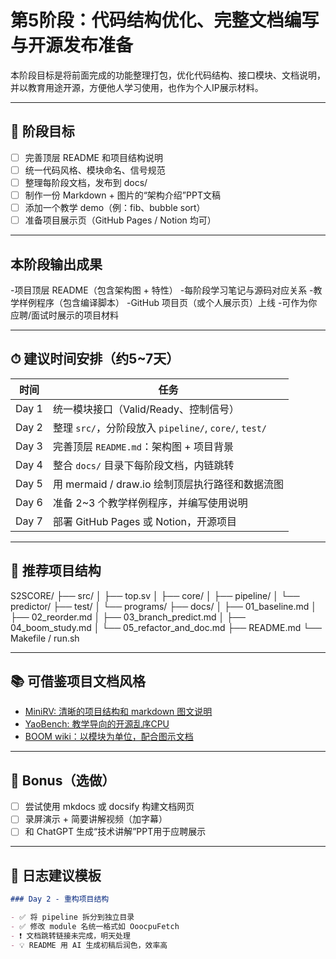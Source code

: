 # 第5阶段：代码结构优化、完整文档编写与开源发布准备

本阶段目标是将前面完成的功能整理打包，优化代码结构、接口模块、文档说明，并以教育用途开源，方便他人学习使用，也作为个人IP展示材料。

---

## 🎯 阶段目标

- [ ] 完善顶层 README 和项目结构说明
- [ ] 统一代码风格、模块命名、信号规范
- [ ] 整理每阶段文档，发布到 docs/
- [ ] 制作一份 Markdown + 图片的“架构介绍”PPT文稿
- [ ] 添加一个教学 demo（例：fib、bubble sort）
- [ ] 准备项目展示页（GitHub Pages / Notion 均可）

---

## 本阶段输出成果

-项目顶层 README（包含架构图 + 特性）
-每阶段学习笔记与源码对应关系
-教学样例程序（包含编译脚本）
-GitHub 项目页（或个人展示页）上线
-可作为你应聘/面试时展示的项目材料

---

## ⏱ 建议时间安排（约5~7天）

| 时间 | 任务 |
|------|------|
| Day 1 | 统一模块接口（Valid/Ready、控制信号） |
| Day 2 | 整理 `src/`，分阶段放入 `pipeline/`, `core/`, `test/` |
| Day 3 | 完善顶层 `README.md`：架构图 + 项目背景 |
| Day 4 | 整合 `docs/` 目录下每阶段文档，内链跳转 |
| Day 5 | 用 mermaid / draw.io 绘制顶层执行路径和数据流图 |
| Day 6 | 准备 2~3 个教学样例程序，并编写使用说明 |
| Day 7 | 部署 GitHub Pages 或 Notion，开源项目 |

---

## 🧱 推荐项目结构
S2SCORE/
├── src/
│ ├── top.sv
│ ├── core/
│ ├── pipeline/
│ └── predictor/
├── test/
│ └── programs/
├── docs/
│ ├── 01_baseline.md
│ ├── 02_reorder.md
│ ├── 03_branch_predict.md
│ ├── 04_boom_study.md
│ └── 05_refactor_and_doc.md
├── README.md
└── Makefile / run.sh


---

## 📚 可借鉴项目文档风格

- [MiniRV: 清晰的项目结构和 markdown 图文说明](https://github.com/kiwi0fruit/minirv)
- [YaoBench: 教学导向的开源乱序CPU](https://github.com/yao-jiawei/YaoBench)
- [BOOM wiki：以模块为单位，配合图示文档](https://github.com/riscv-boom/riscv-boom/wiki)

---

## 🎁 Bonus（选做）

- [ ] 尝试使用 mkdocs 或 docsify 构建文档网页
- [ ] 录屏演示 + 简要讲解视频（加字幕）
- [ ] 和 ChatGPT 生成“技术讲解”PPT用于应聘展示

---

## 📘 日志建议模板

```markdown
### Day 2 - 重构项目结构

- ✅ 将 pipeline 拆分到独立目录
- ✅ 修改 module 名统一格式如 OoocpuFetch
- ❗ 文档跳转链接未完成，明天处理
- 💡 README 用 AI 生成初稿后润色，效率高
